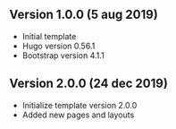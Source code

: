## Version 1.0.0 (5 aug 2019)
- Initial template
- Hugo version 0.56.1
- Bootstrap version 4.1.1

## Version 2.0.0 (24 dec 2019)
- Initialize template version 2.0.0
- Added new pages and layouts